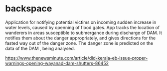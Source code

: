 # backspace
Application for notifying potential victims on incoming sudden increase in water levels, caused by openning of flood gates.
App tracks the location of wanderers in areas susceptible to submergance during discharge of DAM. It notifies them about the danger appropriately, and gives directions for the fasted way out of the danger zone.
The danger zone is predicted on the data of the DAM , being analysed.  


https://www.thenewsminute.com/article/did-kerala-eb-issue-proper-warnings-opening-wayanad-dam-shutters-86452
